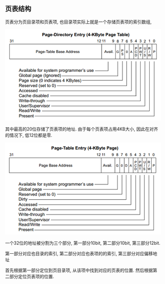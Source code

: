 
页表结构
---------------

页表分为页目录项和页表项, 也目录项实际上就是一个存储页表项的索引数组,


![](images/页目录.png)


其中最高的20位存储了页表项的地址. 由于每个页表项占用4KB大小, 因此在对齐的情况下, 低12位都是零.




![](images/页表项.png)




一个32位的地址被分割为三个部分, 第一部分10bit, 第二部分10bit, 第三部分12bit.

第一部分对应也目录的索引, 第二部分对应也表项的的索引, 第三部分对应偏移地址

首先根据第一部分定位到页目录项, 从该项中找到对应的页表的位置. 然后根据第二部分定位页表项的位置.



